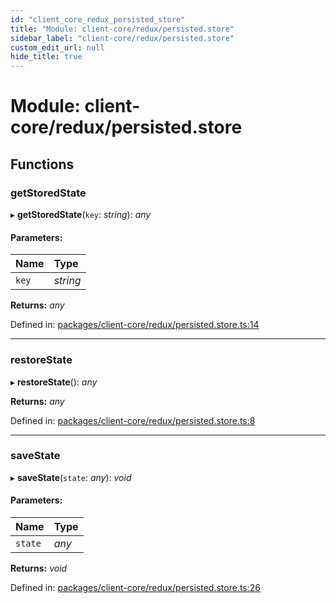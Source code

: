 ```yaml
---
id: "client_core_redux_persisted_store"
title: "Module: client-core/redux/persisted.store"
sidebar_label: "client-core/redux/persisted.store"
custom_edit_url: null
hide_title: true
---
```


# Module: client-core/redux/persisted.store

## Functions

### getStoredState

▸ **getStoredState**(`key`: *string*): *any*

#### Parameters:

Name | Type |
:------ | :------ |
`key` | *string* |

**Returns:** *any*

Defined in: [packages/client-core/redux/persisted.store.ts:14](https://github.com/xr3ngine/xr3ngine/blob/5a0f83ed8/packages/client-core/redux/persisted.store.ts#L14)

___

### restoreState

▸ **restoreState**(): *any*

**Returns:** *any*

Defined in: [packages/client-core/redux/persisted.store.ts:8](https://github.com/xr3ngine/xr3ngine/blob/5a0f83ed8/packages/client-core/redux/persisted.store.ts#L8)

___

### saveState

▸ **saveState**(`state`: *any*): *void*

#### Parameters:

Name | Type |
:------ | :------ |
`state` | *any* |

**Returns:** *void*

Defined in: [packages/client-core/redux/persisted.store.ts:26](https://github.com/xr3ngine/xr3ngine/blob/5a0f83ed8/packages/client-core/redux/persisted.store.ts#L26)
